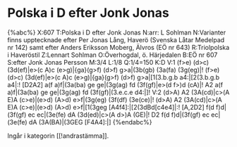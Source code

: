 # Polska i D efter Jonk Jonas

{%abc%}
X:607
T:Polska i D efter Jonk Jonas
N:arr: L Sohlman
N:Varianter finns upptecknade efter Per Jonas Lång, Haverö (Svenska Låtar Medelpad nr 142) samt efter Anders Eriksson Moberg, Älvros (EÖ nr 643)
R:Triolpolska i Haveröstil
Z:Lennart Sohlman
O:Överhogdal, ö. Härjedalen
B:EÖ nr 607
S:efter Jonk Jonas Persson
M:3/4
L:1/8
Q:1/4=150
K:D
V:1
(f>e) (d>c) (3d(ef)|e>(c A)c (e>g)|{ga}(g>f) (d>f) g>a|(3b(gb) (3a(fa) (3g(eg)|!
(f>e) (d>c) (3d(ef)|e>(c A)c (e>g)|{ga}(g>f) (d>f) g>a|[1(3.b.g.b a4:|[2(3.b.g.b a4|:!
[D2A2] a(f a)f|(3a(ba) ge ge|(3g(ag) fd (3f(gf)|e>(d f>)d (cA)|!
A2 a(f a)f|(3a(ba) ge ge|(3g(ag) fd (3f(gf)|(3.e.c.e d4:|]!
V:2
(d>A) A2 (3A(cd)|c>(A E)A (c>e)|(e>d) (A>d) e>f|(3g(eg) (3f(df) (3e(ce)|!
(d>A) A2 (3A(cd)|c>(A E)A (c>e)|(e>d) (A>d) e>f|[1(3geg [A4f4]:|[2(3dBd[c4e4]|:!
[A,2D2] f(d f)d|(3f(gf) ec ec|(3e(fe) dA (3d(ed)|c>(A d>)A (GE)|!
D2  f(d f)d|(3f(gf) ec ec|(3e(fe) dA (3A(BA)|(3GEG [F4A4]:|]
{%endabc%}

Ingår i kategorin [[!andrastämma]].
